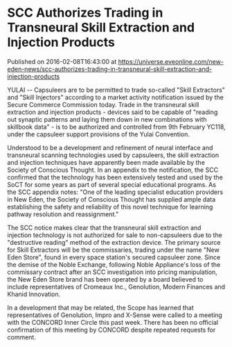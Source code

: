 # SCC Authorizes Trading in Transneural Skill Extraction and Injection Products
Published on 2016-02-08T16:43:00 at https://universe.eveonline.com/new-eden-news/scc-authorizes-trading-in-transneural-skill-extraction-and-injection-products

YULAI -- Capsuleers are to be permitted to trade so-called "Skill Extractors" and "Skill Injectors" according to a market activity notification issued by the Secure Commerce Commission today. Trade in the transneural skill extraction and injection products - devices said to be capable of "reading out synaptic patterns and laying them down in new combinations with skillbook data" - is to be authorized and controlled from 9th February YC118, under the capsuleer support provisions of the Yulai Convention.

Understood to be a development and refinement of neural interface and transneural scanning technologies used by capsuleers, the skill extraction and injection techniques have apparently been made available by the Society of Conscious Thought. In an appendix to the notification, the SCC confirmed that the technology has been extensively tested and used by the SoCT for some years as part of several special educational programs. As the SCC appendix notes: "One of the leading specialist education providers in New Eden, the Society of Conscious Thought has supplied ample data establishing the safety and reliability of this novel technique for learning pathway resolution and reassignment."

The SCC notice makes clear that the transneural skill extraction and injection technology is not authorized for sale to non-capsuleers due to the "destructive reading" method of the extraction device. The primary source for Skill Extractors will be the commissaries, trading under the name "New Eden Store", found in every space station's secured capsuleer zone. Since the demise of the Noble Exchange, following Noble Appliance's loss of the commissary contract after an SCC investigation into pricing manipulation, the New Eden Store brand has been operated by a board believed to include representatives of Cromeaux Inc., Genolution, Modern Finances and Khanid Innovation.

In a development that may be related, the Scope has learned that representatives of Genolution, Impro and X-Sense were called to a meeting with the CONCORD Inner Circle this past week. There has been no official confirmation of this meeting by CONCORD despite repeated requests for comment.
